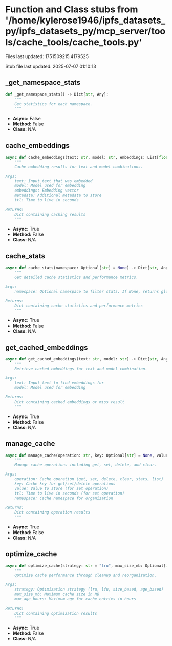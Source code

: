 # Function and Class stubs from '/home/kylerose1946/ipfs_datasets_py/ipfs_datasets_py/mcp_server/tools/cache_tools/cache_tools.py'

Files last updated: 1751509215.4179525

Stub file last updated: 2025-07-07 01:10:13

## _get_namespace_stats

```python
def _get_namespace_stats() -> Dict[str, Any]:
    """
    Get statistics for each namespace.
    """
```
* **Async:** False
* **Method:** False
* **Class:** N/A

## cache_embeddings

```python
async def cache_embeddings(text: str, model: str, embeddings: List[float], metadata: Optional[Dict[str, Any]] = None, ttl: int = 3600) -> Dict[str, Any]:
    """
    Cache embedding results for text and model combinations.

Args:
    text: Input text that was embedded
    model: Model used for embedding
    embeddings: Embedding vector
    metadata: Additional metadata to store
    ttl: Time to live in seconds
    
Returns:
    Dict containing caching results
    """
```
* **Async:** True
* **Method:** False
* **Class:** N/A

## cache_stats

```python
async def cache_stats(namespace: Optional[str] = None) -> Dict[str, Any]:
    """
    Get detailed cache statistics and performance metrics.

Args:
    namespace: Optional namespace to filter stats. If None, returns global stats.
    
Returns:
    Dict containing cache statistics and performance metrics
    """
```
* **Async:** True
* **Method:** False
* **Class:** N/A

## get_cached_embeddings

```python
async def get_cached_embeddings(text: str, model: str) -> Dict[str, Any]:
    """
    Retrieve cached embeddings for text and model combination.

Args:
    text: Input text to find embeddings for
    model: Model used for embedding
    
Returns:
    Dict containing cached embeddings or miss result
    """
```
* **Async:** True
* **Method:** False
* **Class:** N/A

## manage_cache

```python
async def manage_cache(operation: str, key: Optional[str] = None, value: Optional[Any] = None, ttl: Optional[int] = None, namespace: str = "default") -> Dict[str, Any]:
    """
    Manage cache operations including get, set, delete, and clear.

Args:
    operation: Cache operation (get, set, delete, clear, stats, list)
    key: Cache key for get/set/delete operations
    value: Value to store (for set operation)
    ttl: Time to live in seconds (for set operation)
    namespace: Cache namespace for organization
    
Returns:
    Dict containing operation results
    """
```
* **Async:** True
* **Method:** False
* **Class:** N/A

## optimize_cache

```python
async def optimize_cache(strategy: str = "lru", max_size_mb: Optional[int] = None, max_age_hours: Optional[int] = None) -> Dict[str, Any]:
    """
    Optimize cache performance through cleanup and reorganization.

Args:
    strategy: Optimization strategy (lru, lfu, size_based, age_based)
    max_size_mb: Maximum cache size in MB
    max_age_hours: Maximum age for cache entries in hours
    
Returns:
    Dict containing optimization results
    """
```
* **Async:** True
* **Method:** False
* **Class:** N/A
